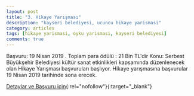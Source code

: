 ```yaml
---
layout: post
title: "3. Hikaye Yarışması"
description: "kayseri belediyesi, ucuncu hikaye yarismasi"
category: articles
tags: [hikaye yarismasi, oyku yarismasi, kayseri belediyesi]
comments: true
---
```


Başvuru: 19 Nisan 2019 . Toplam para ödülü : 21 Bin TL'dir
Konu: Serbest
Büyükşehir Belediyesi kültür sanat etkinlikleri kapsamında düzenlenecek olan  Hikaye Yarışması başvuruları başlıyor. Hikaye yarışmasına başvurular 19 Nisan 2019 tarihinde sona erecek. 

[Detaylar ve Başvuru için](https://www.kayseri.bel.tr/etkinlikler/hikayeyarismasi?utm_source=edebiyatyarismalari.com&utm_medium=affiliate){:rel="nofollow"}{:target="_blank"}